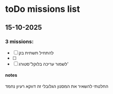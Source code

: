 # toDo missions list

## 15-10-2025
### 3 missions:
- [ ] להתחיל תשתית בק
- [ ] 
- [ ] לשמור עריכה בלוקל־סטורג'

#### notes 

החלטתי להשאיר את המסנון הגלובלי זה דווקא רעיון נחמד 
